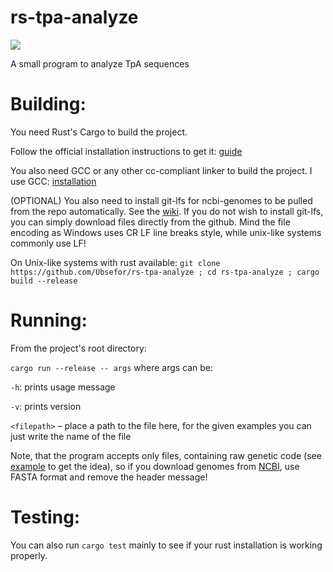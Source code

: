 # rs-tpa-analyze

![](https://github.com/Ubsefor/rs-tpa-analyze/workflows/Rust/badge.svg)

A small program to analyze TpA sequences 

# Building:

You need Rust's Cargo to build the project. 

Follow the official installation instructions to get it: [guide](https://www.rust-lang.org/tools/install)

You also need GCC or any other cc-compliant linker to build the project. I use GCC: [installation](https://gcc.gnu.org/install/)

(OPTIONAL) You also need to install git-lfs for ncbi-genomes to be pulled from the repo automatically. See the [wiki](https://github.com/git-lfs/git-lfs/wiki/Installation). If you do not wish to install git-lfs, you can simply download files directly from the github. Mind the file encoding as Windows uses CR LF line breaks style, while unix-like systems commonly use LF!

On Unix-like systems with rust available: 
`git clone https://github.com/Ubsefor/rs-tpa-analyze ; cd rs-tpa-analyze ; cargo build --release`

# Running:

From the project's root directory:

`cargo run --release -- args` where args can be:

`-h`: prints usage message

`-v`: prints version

`<filepath>` – place a path to the file here, for the given examples you can just write the name of the file

Note, that the program accepts only files, containing raw genetic code (see [example](HID_NC_001802.1.txt) to get the idea), so if you download genomes from  [NCBI](https://www.ncbi.nlm.nih.gov), use FASTA format and remove the header message!

# Testing:

You can also run `cargo test` mainly to see if your rust installation is working properly.

